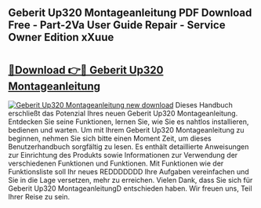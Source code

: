 ## Geberit Up320 Montageanleitung PDF Download Free - Part-2Va User Guide Repair - Service Owner Edition xXuue

# <h2><a href="http://df7y8q.blite.top/?on=Geberit+Up320+Montageanleitung">🔗Download 👉🔴 Geberit Up320 Montageanleitung</a></h2>

[![Geberit Up320 Montageanleitung new download](https://i.imgur.com/lujVjoI.png)](http://df7y8q.blite.top/?on=Geberit+Up320+Montageanleitung)
Dieses Handbuch erschließt das Potenzial Ihres neuen Geberit Up320 Montageanleitung. Entdecken Sie seine Funktionen, lernen Sie, wie Sie es nahtlos installieren, bedienen und warten. Um mit Ihrem Geberit Up320 Montageanleitung zu beginnen, nehmen Sie sich bitte einen Moment Zeit, um dieses Benutzerhandbuch sorgfältig zu lesen. Es enthält detaillierte Anweisungen zur Einrichtung des Produkts sowie Informationen zur Verwendung der verschiedenen Funktionen und Funktionen. Mit Funktionen wie der Funktionsliste soll Ihr neues REDDDDDDD Ihre Aufgaben vereinfachen und Sie in die Lage versetzen, mehr zu erreichen. Vielen Dank, dass Sie sich für Geberit Up320 MontageanleitungD entschieden haben. Wir freuen uns, Teil Ihrer Reise zu sein.
